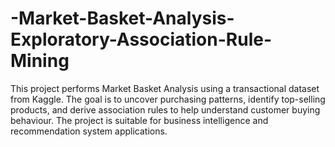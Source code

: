 # -Market-Basket-Analysis-Exploratory-Association-Rule-Mining
This project performs Market Basket Analysis using a transactional dataset from Kaggle. The goal is to uncover purchasing patterns, identify top-selling products, and derive association rules to help understand customer buying behaviour. The project is suitable for business intelligence and recommendation system applications.
